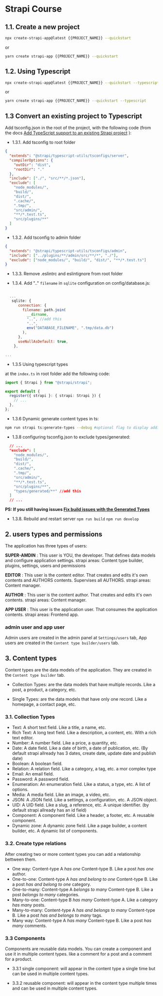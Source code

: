 # Strapi Course

## 1.1. Create a new project

```bash
npx create-strapi-app@latest {{PROJECT_NAME}} --quickstart
```

or

```bash
yarn create strapi-app {{PROJECT_NAME}} --quickstart
```

## 1.2. Using Typescript

```bash
npx create-strapi-app@latest {{PROJECT_NAME}} --quickstart --typescript
```

or

```bash
yarn create strapi-app {{PROJECT_NAME}} --quickstart --typescript
```

## 1.3 Convert an existing project to Typescript

Add tsconfig.json in the root of the project, with the following code (from the docs [Add TypeScript support to an existing Strapi project](https://strapi.io/documentation/developer-docs/latest/setup-deployment-guides/configurations.html#typescript) ):

* 1.3.1. Add tsconfig to root folder

```json
{
  "extends": "@strapi/typescript-utils/tsconfigs/server",
  "compilerOptions": {
	"outDir": "dist",
	"rootDir": "."
  },
  "include": ["./", "src/**/*.json"],
  "exclude": [
	"node_modules/",
	"build/",
	"dist/",
	".cache/",
	".tmp/",
	"src/admin/",
	"**/*.test.ts",
	"src/plugins/**"
  ]
}
```

* 1.3.2. Add tsconfig to admin folder

```json
{
  "extends": "@strapi/typescript-utils/tsconfigs/admin",
  "include": ["../plugins/**/admin/src/**/*", "./"],
  "exclude": ["node_modules/", "build/", "dist/", "**/*.test.ts"]
}
```

* 1.3.3. Remove .eslintrc and eslintignore from root folder

* 1.3.4. Add ".." `filename` in `sqlite` configuration on config/database.js:
  
```js

  ...
   sqlite: {
      connection: {
        filename: path.join(
          __dirname,
          "..", //add this
          "..",
          env("DATABASE_FILENAME", ".tmp/data.db")
        ),
      },
      useNullAsDefault: true,
    },

...

```
* 1.3.5 Using typescript types

at the `index.ts` in root folder add the following code:

```ts
import { Strapi } from "@strapi/strapi";

export default {
  register({ strapi }: { strapi: Strapi }) {
    // ...
  },
};
```

* 1.3.6 Dynamic generate content types in ts:

```bash
npm run strapi ts:generate-types --debug #optional flag to display additional logging
```

* 1.3.8 configuring tsconfig.json to exclude types/generated:
```json
  // ...
  "exclude": [
    "node_modules/",
    "build/",
    "dist/",
    ".cache/",
    ".tmp/",
    "src/admin/",
    "**/*.test.ts",
    "src/plugins/**",
    "types/generated/**" //add this
  ]
  // ...
```

**PS: If you still having issues [Fix build issues with the Generated Types](https://docs.strapi.io/dev-docs/typescript#generate-typings-for-project-schemas)**

* 1.3.8. Rebuild and restart server
`npm run build`
`npm run develop`

## 2. users types and permissions

The application has three types of users:

**SUPER-AMDIN** : This user is YOU, the developer. That defines data models and configure application settings.
strapi areas: Content type builder, plugins, settings, users and permissions

**EDITOR** : This user is the content editor. That creates and edits it's own contents and AUTHORS contents. Supervises all AUTHORS.
strapi areas: Content manager.

**AUTHOR** : This user is the content author. That creates and edits it's own contents.
strapi areas: Content manager.

**APP USER** : This user is the application user. That consumes the application contents.
strapi areas: Frontend app.

### admin user and app user

Admin users are created in the admin panel at `Settings/users` tab, App users are created in the `Content type builder/users` tab.

## 3. Content types

Content types are the data models of the application. They are created in the `Content type builder` tab.

* Collection Types: are the data models that have multiple records. Like a post, a product, a category, etc.

* Single Types: are the data models that have only one record. Like a homepage, a contact page, etc.

### 3.1. Collection Types

* Text: A short text field. Like a title, a name, etc.
* Rich Text: A long text field. Like a description, a content, etc. With a rich text editor.
* Number: A number field. Like a price, a quantity, etc.
* Date: A date field. Like a date of birth, a date of publication, etc. (By default strapi allready has 3 dates, create date, update date and publish date)
* Boolean: A boolean field.
* Relation: A relation field. Like a category, a tag, etc. a mor complex type
* Email: An email field.
* Password: A password field.
* Enumeration: An enumeration field. Like a status, a type, etc. A list of options.
* Media: A media field. Like an image, a video, etc.
* JSON: A JSON field. Like a settings, a configuration, etc. A JSON object.
* UID: A UID field. Like a slug, a reference, etc. A unique identifier. (by default strapi allready has an id field)
* Component: A component field. Like a header, a footer, etc. A reusable component.
* Dynamic zone: A dynamic zone field. Like a page builder, a content builder, etc. A dynamic list of components.

### 3.2. Create type relations

After creating two or more content types you can add a relationship bettween them.

* One way: Content-type A *has one* Content-type B. Like a post *has one* author.
* One-to-one: Content-type A *has and belong to one* Content-type B. Like a post *has and belong to one* category.
* One-to-many: Content-type A *belongs to many* Content-type B. Like a post *belongs to many* categories.
* Many-to-one: Content-type B *has many* Content-type A. Like a category *has many* posts.
* Many-to-many: Content-type A *has and belongs to many* Content-type B. Like a post *has and belongs to many* tags.
* Many way: Content-type A *has many* Content-type B. Like a post *has many* comments.

### 3.3 Components

Components are reusable data models. You can create a component and use it in multiple content types.
like a comment for a post and a comment for a product.

* 3.3.1 single component: will appear in the content type a single time but can be used in multiple content types.

* 3.3.2 reusable component: will appear in the content type multiple times and can be used in multiple content types.